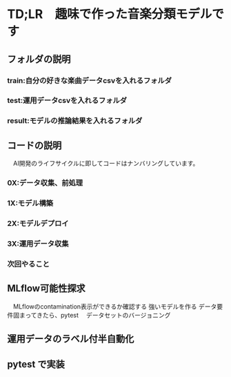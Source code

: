# TD;LR　趣味で作った音楽分類モデルです
## フォルダの説明
### train:自分の好きな楽曲データcsvを入れるフォルダ
### test:運用データcsvを入れるフォルダ
### result:モデルの推論結果を入れるフォルダ
## コードの説明
　AI開発のライフサイクルに即してコードはナンバリングしています。
### 0X:データ収集、前処理
### 1X:モデル構築
### 2X:モデルデプロイ
### 3X:運用データ収集

### 次回やること
## MLflow可能性探求
　MLflowのcontamination表示ができるか確認する
  強いモデルを作る
  データ要件固まってきたら、pytest
　データセットのバージョニング

## 運用データのラベル付半自動化
## pytest で実装
　
